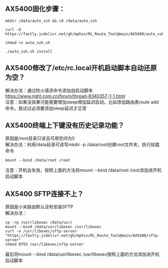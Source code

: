 ## AX5400固化步骤：
```
mkdir /data/auto_ssh && cd /data/auto_ssh
```
```
curl -O https://fastly.jsdelivr.net/gh/mphin/Mi_Route_Tool@main/AX5400/auto_ssh.sh
```
```
chmod +x auto_ssh.sh
```
```
./auto_ssh.sh install
```
## AX5400修改了/etc/rc.local开机启动脚本自动还原为空？  
解决办法：通过防火墙添命令添加自启动脚本  
https://www.right.com.cn/forum/thread-8340357-1-1.html  
注意：如果没效果可能需要增加sleep增加延迟启动，比如添加路由表route add命令，我试过必须要添加sleep延迟才正常



## AX5400终端上下键没有历史记录功能？  
原因是/root目录只读且可用空间为0  
解决办法：利用/data目录可读写mkdir -p /data/root创建root文件夹，执行挂载命令
```
mount --bind /data/root /root
```
注意：开机会失效，按照上面的方法将mount --bind /data/root /root添加进开机启动脚本

## AX5400 SFTP连接不上？
原因是小米路由默认没有安装SFTP  
解决办法：
```
cp -rp /usr/libexec /data/usr/
mount --bind /data/usr/libexec /usr/libexec
curl -o /usr/libexec/sftp-server "https://fastly.jsdelivr.net/gh/mphin/Mi_Route_Tool@main/AX5400/sftp-server"
chmod 0755 /usr/libexec/sftp-server
```
最后将mount --bind /data/usr/libexec /usr/libexec按照上面的方法添加进开机启动脚本
